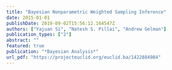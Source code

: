 ```yaml
---
title: "Bayesian Nonparametric Weighted Sampling Inference"
date: 2015-01-01
publishDate: 2019-09-02T15:56:12.164547Z
authors: ["Yajuan Si", "Natesh S. Pillai", "Andrew Gelman"]
publication_types: ["2"]
abstract: ""
featured: true
publication: "*Bayesian Analysis*"
url_pdf: "https://projecteuclid.org/euclid.ba/1422884984"
---
```


